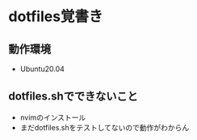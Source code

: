 # dotfiles覚書き

## 動作環境
- Ubuntu20.04

## dotfiles.shでできないこと
- nvimのインストール
- まだdotfiles.shをテストしてないので動作がわからん
